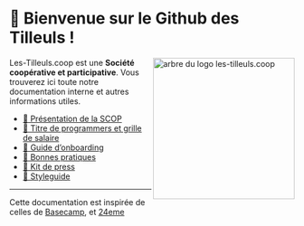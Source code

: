 # 👋️ Bienvenue sur le Github des Tilleuls !

<img align="right" src="public/img/tree.svg" height="250" alt="arbre du logo les-tilleuls.coop">

Les-Tilleuls.coop est une **Société coopérative et participative**. Vous trouverez ici toute notre documentation interne et autres informations utiles.

- [🌳️ Présentation de la SCOP](scop/README.md)
- [🧙️ Titre de programmers et grille de salaire](titles/README.md)
- [🚞️ Guide d’onboarding](onboarding/README.md)
- [💫️ Bonnes pratiques](best-practices/README.md)
- [📰️ Kit de press](press-kit/README.md)
- [🎨️ Styleguide](styleguide/README.md)

---

Cette documentation est inspirée de celles de [Basecamp](https://github.com/basecamp/handbook), et [24eme](https://github.com/24eme)
